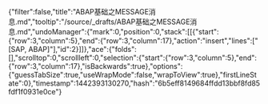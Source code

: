 {"filter":false,"title":"ABAP基础之MESSAGE消息.md","tooltip":"/source/_drafts/ABAP基础之MESSAGE消息.md","undoManager":{"mark":0,"position":0,"stack":[[{"start":{"row":3,"column":5},"end":{"row":3,"column":17},"action":"insert","lines":[" [SAP, ABAP]"],"id":2}]]},"ace":{"folds":[],"scrolltop":0,"scrollleft":0,"selection":{"start":{"row":3,"column":5},"end":{"row":3,"column":17},"isBackwards":true},"options":{"guessTabSize":true,"useWrapMode":false,"wrapToView":true},"firstLineState":0},"timestamp":1442393130270,"hash":"6b5eff8149684ffdd13bbf8fd85fdf1f0931e0ce"}